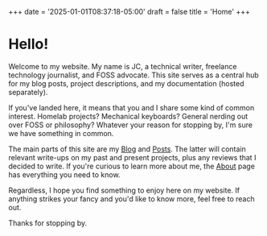 +++
date = '2025-01-01T08:37:18-05:00'
draft = false
title = 'Home'
+++

# Hello!

Welcome to my website. My name is JC, a technical writer, freelance technology journalist, and FOSS advocate. This site serves as a central hub for my blog posts, project descriptions, and my documentation (hosted separately).

If you've landed here, it means that you and I share some kind of common interest. Homelab projects? Mechanical keyboards? General nerding out over FOSS or philosophy? Whatever your reason for stopping by, I'm sure we have something in common.

The main parts of this site are my [Blog](/blog/) and [Posts](/posts/). The latter will contain relevant write-ups on my past and present projects, plus any reviews that I decided to write. If you're curious to learn more about me, the [About](/about/) page has everything you need to know.

Regardless, I hope you find something to enjoy here on my website. If anything strikes your fancy and you'd like to know more, feel free to reach out.

Thanks for stopping by.
